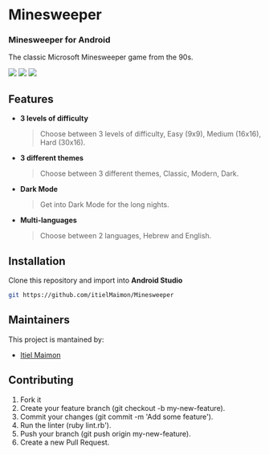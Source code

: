 # Minesweeper
### Minesweeper for Android

The classic Microsoft Minesweeper game from the 90s.

![](s1.jpg) ![](s2.jpg) ![](s3.jpg)

## Features
- <b>3 levels of difficulty</b>
   > Choose between 3 levels of difficulty, Easy (9x9), Medium (16x16), Hard (30x16).
- <b>3 different themes</b>
   > Choose between 3 different themes, Classic, Modern, Dark.
- <b>Dark Mode</b>
   > Get into Dark Mode for the long nights.
- <b>Multi-languages</b>
   > Choose between 2 languages, Hebrew and English.


## Installation
Clone this repository and import into **Android Studio**
```bash
git https://github.com/itielMaimon/Minesweeper
```

## Maintainers
This project is mantained by:
* [Itiel Maimon](http://github.com/itielMaimon)


## Contributing
1. Fork it
2. Create your feature branch (git checkout -b my-new-feature).
3. Commit your changes (git commit -m 'Add some feature').
4. Run the linter (ruby lint.rb').
5. Push your branch (git push origin my-new-feature).
6. Create a new Pull Request.
